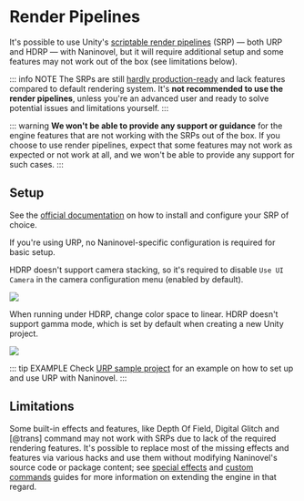 # Render Pipelines

It's possible to use Unity's [scriptable render pipelines](https://docs.unity3d.com/Manual/render-pipelines.html) (SRP) — both URP and HDRP — with Naninovel, but it will require additional setup and some features may not work out of the box (see limitations below).

::: info NOTE
The SRPs are still [hardly production-ready](https://forum.unity.com/threads/915275) and lack features compared to default rendering system. It's **not recommended to use the render pipelines**, unless you're an advanced user and ready to solve potential issues and limitations yourself.
:::

::: warning
**We won't be able to provide any support or guidance** for the engine features that are not working with the SRPs out of the box. If you choose to use render pipelines, expect that some features may not work as expected or not work at all, and we won't be able to provide any support for such cases.
:::

## Setup

See the [official documentation](https://docs.unity3d.com/Manual/render-pipelines.html) on how to install and configure your SRP of choice.

If you're using URP, no Naninovel-specific configuration is required for basic setup.

HDRP doesn't support camera stacking, so it's required to disable `Use UI Camera` in the camera configuration menu (enabled by default).

![](https://i.gyazo.com/5b70d18f028d27124bd8f4a25b2df47c.png)

When running under HDRP, change color space to linear. HDRP doesn't support gamma mode, which is set by default when creating a new Unity project.

![](https://i.gyazo.com/2c053a6e3d79f080469787b7f09ee8f3.png)

::: tip EXAMPLE
Check [URP sample project](https://github.com/naninovel/samples/tree/main/unity/urp) for an example on how to set up and use URP with Naninovel.
:::

## Limitations

Some built-in effects and features, like Depth Of Field, Digital Glitch and [@trans] command may not work with SRPs due to lack of the required rendering features. It's possible to replace most of the missing effects and features via various hacks and use them without modifying Naninovel's source code or package content; see [special effects](/guide/special-effects#adding-custom-effects) and [custom commands](/guide/custom-commands) guides for more information on extending the engine in that regard.
